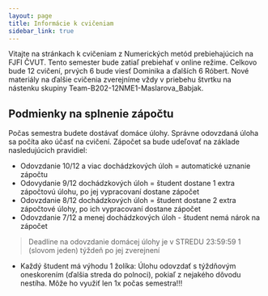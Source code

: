 ```yaml
---
layout: page
title: Informácie k cvičeniam
sidebar_link: true
---
```


Vitajte na stránkach k cvičeniam z Numerických metód prebiehajúcich na FJFI ČVUT. Tento 
semester bude zatiaľ prebiehať v online režime. Celkovo bude 12 cvičení, prvých 6 bude 
viesť Dominika a ďalších 6 Róbert. Nové materiály na ďalšie cvičenia zverejníme vždy 
v priebehu štvrtku na nástenku skupiny Team-B202-12NME1-Maslarova_Babjak.


## Podmienky na splnenie zápočtu

Počas semestra budete dostávať domáce úlohy. Správne odovzdaná úloha sa počíta ako účasť
na cvičení. Zápočet sa bude udeľovať na základe nasledujúcich pravidiel:

 * Odovzdanie 10/12 a viac dochádzkových úloh = automatické uznanie zápočtu 
 * Odovydanie 9/12 dochádzkových úloh = študent dostane 1 extra zápočtovú úlohu,
   po jej vypracovaní dostane zápočet
 * Odovzdanie 8/12 dochádzkových úloh = študent dostane 2 extra zápočtové úlohy,
   po ich vypracovaní dostane zápočet
 * Odovzdanie 7/12 a menej dochádzkových úloh - študent nemá nárok na zápočet

> Deadline na odovzdanie domácej úlohy je v STREDU 23:59:59 1 (slovom jeden) týždeň po jej zverejnení

 * Každý študent má výhodu 1 žolíka: Úlohu odovzdať s týždňovým oneskorením
 (ďalšia streda do polnoci), pokiaľ z nejakého dôvodu nestíha. Môže ho využiť
 len 1x počas semestra!!!

